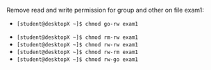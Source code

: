 Remove read and write permission for group and other on file exam1:

+ `[student@desktopX ~]$ chmod go-rw exam1`
* `[student@desktopX ~]$ chmod rm-rw exam1`
* `[student@desktopX ~]$ chmod rw-rw exam1`
* `[student@desktopX ~]$ chmod rw-rm exam1`
* `[student@desktopX ~]$ chmod rw-go exam1`
